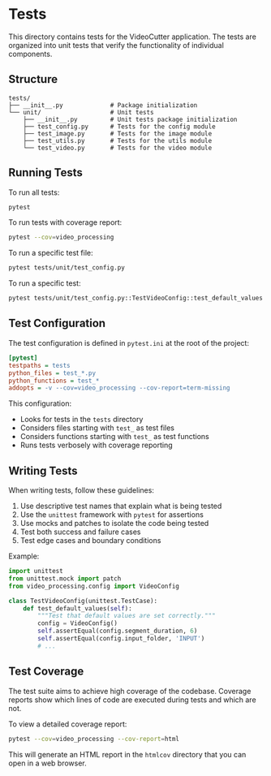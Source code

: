 # Tests

This directory contains tests for the VideoCutter application. The tests are organized into unit tests that verify the functionality of individual components.

## Structure

```
tests/
├── __init__.py             # Package initialization
└── unit/                   # Unit tests
    ├── __init__.py         # Unit tests package initialization
    ├── test_config.py      # Tests for the config module
    ├── test_image.py       # Tests for the image module
    ├── test_utils.py       # Tests for the utils module
    └── test_video.py       # Tests for the video module
```

## Running Tests

To run all tests:

```bash
pytest
```

To run tests with coverage report:

```bash
pytest --cov=video_processing
```

To run a specific test file:

```bash
pytest tests/unit/test_config.py
```

To run a specific test:

```bash
pytest tests/unit/test_config.py::TestVideoConfig::test_default_values
```

## Test Configuration

The test configuration is defined in `pytest.ini` at the root of the project:

```ini
[pytest]
testpaths = tests
python_files = test_*.py
python_functions = test_*
addopts = -v --cov=video_processing --cov-report=term-missing
```

This configuration:
- Looks for tests in the `tests` directory
- Considers files starting with `test_` as test files
- Considers functions starting with `test_` as test functions
- Runs tests verbosely with coverage reporting

## Writing Tests

When writing tests, follow these guidelines:

1. Use descriptive test names that explain what is being tested
2. Use the `unittest` framework with `pytest` for assertions
3. Use mocks and patches to isolate the code being tested
4. Test both success and failure cases
5. Test edge cases and boundary conditions

Example:

```python
import unittest
from unittest.mock import patch
from video_processing.config import VideoConfig

class TestVideoConfig(unittest.TestCase):
    def test_default_values(self):
        """Test that default values are set correctly."""
        config = VideoConfig()
        self.assertEqual(config.segment_duration, 6)
        self.assertEqual(config.input_folder, 'INPUT')
        # ...
```

## Test Coverage

The test suite aims to achieve high coverage of the codebase. Coverage reports show which lines of code are executed during tests and which are not.

To view a detailed coverage report:

```bash
pytest --cov=video_processing --cov-report=html
```

This will generate an HTML report in the `htmlcov` directory that you can open in a web browser.
